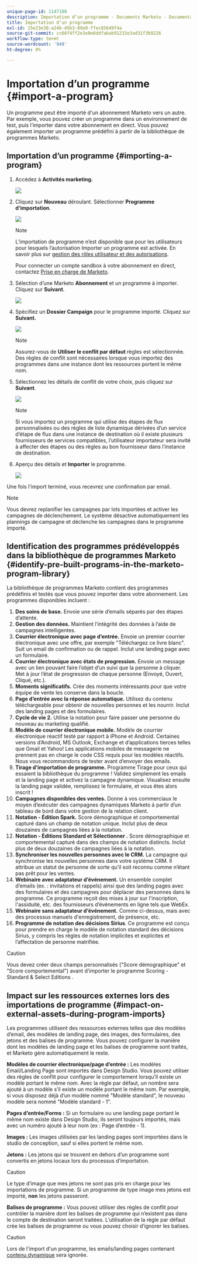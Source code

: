 ```yaml
---
unique-page-id: 1147108
description: Importation d’un programme - Documents Marketo - Documentation du produit
title: Importation d’un programme
exl-id: 15e23e38-a24b-45b3-89a9-ffec85649f4a
source-git-commit: cc66f4ff2e3e0e6ddfabab91215e3ad31f3b9226
workflow-type: tm+mt
source-wordcount: '949'
ht-degree: 0%

---
```


# Importation d’un programme {#import-a-program}

Un programme peut être importé d&#39;un abonnement Marketo vers un autre. Par exemple, vous pouvez créer un programme dans un environnement de test, puis l’importer dans votre abonnement en direct. Vous pouvez également importer un programme prédéfini à partir de la bibliothèque de programmes Marketo.

## Importation d’un programme {#importing-a-program}

1. Accédez à **Activités marketing.**

   ![](assets/import-a-program-1.png)

1. Cliquez sur **Nouveau** déroulant. Sélectionner **Programme d’importation**.

   ![](assets/import-a-program-2.png)

   >[!NOTE]
   >
   >L’importation de programme n’est disponible que pour les utilisateurs pour lesquels l’autorisation Importer un programme est activée. En savoir plus sur [gestion des rôles utilisateur et des autorisations](/help/marketo/product-docs/administration/users-and-roles/managing-user-roles-and-permissions.md).
   >
   >Pour connecter un compte sandbox à votre abonnement en direct, contactez [Prise en charge de Marketo](https://nation.marketo.com/t5/Support/ct-p/Support).

1. Sélection d’une Marketo **Abonnement** et un programme à importer. Cliquez sur **Suivant**.

   ![](assets/import-a-program-3.png)

1. Spécifiez un **Dossier Campaign** pour le programme importé. Cliquez sur **Suivant.**

   ![](assets/import-a-program-4.png)

   >[!NOTE]
   >
   >Assurez-vous de **Utiliser le conflit par défaut** règles est sélectionnée. Des règles de conflit sont nécessaires lorsque vous importez des programmes dans une instance dont les ressources portent le même nom.

1. Sélectionnez les détails de conflit de votre choix, puis cliquez sur **Suivant**.

   ![](assets/import-a-program-5.png)

   >[!NOTE]
   >
   >Si vous importez un programme qui utilise des étapes de flux personnalisées ou des règles de liste dynamique dérivées d’un service d’étape de flux dans une instance de destination où il existe plusieurs fournisseurs de services compatibles, l’utilisateur importateur sera invité à affecter des étapes ou des règles au bon fournisseur dans l’instance de destination.

1. Aperçu des détails et **Importer** le programme.

   ![](assets/import-a-program-6.png)

Une fois l&#39;import terminé, vous recevrez une confirmation par email.

>[!NOTE]
>
>Vous devrez replanifier les campagnes par lots importées et activer les campagnes de déclenchement. Le système désactive automatiquement les plannings de campagne et déclenche les campagnes dans le programme importé.

## Identification des programmes prédéveloppés dans la bibliothèque de programmes Marketo {#identify-pre-built-programs-in-the-marketo-program-library}

La bibliothèque de programmes Marketo contient des programmes prédéfinis et testés que vous pouvez importer dans votre abonnement. Les programmes disponibles incluent :

1. **Des soins de base.** Envoie une série d’emails séparés par des étapes d’attente.
1. **Gestion des données.** Maintient l’intégrité des données à l’aide de campagnes intelligentes.
1. **Courrier électronique avec page d’entrée.** Envoie un premier courrier électronique avec une offre, par exemple &quot;Téléchargez ce livre blanc&quot;. Suit un email de confirmation ou de rappel. Inclut une landing page avec un formulaire.
1. **Courrier électronique avec états de progression.** Envoie un message avec un lien pouvant faire l’objet d’un suivi que la personne à cliquer. Met à jour l’état de progression de chaque personne (Envoyé, Ouvert, Cliqué, etc.).
1. **Moments significatifs.** Crée des moments intéressants pour que votre équipe de vente les conserve dans la boucle.
1. **Page d’entrée avec la réponse automatique.** Utilisez du contenu téléchargeable pour obtenir de nouvelles personnes et les nourrir. Inclut des landing pages et des formulaires.
1. **Cycle de vie 2.** Utilise la notation pour faire passer une personne du nouveau au marketing qualifié.
1. **Modèle de courrier électronique mobile.** Modèle de courrier électronique réactif testé par rapport à iPhone et Android. Certaines versions d’Android, MS Outlook, Exchange et d’applications tierces telles que Gmail et Yahoo! Les applications mobiles de messagerie ne prennent pas en charge le code CSS requis pour les modèles réactifs. Nous vous recommandons de tester avant d’envoyer des emails.
1. **Tirage d’importation de programme.** Programme Tirage pour ceux qui essaient la bibliothèque du programme ! Validez simplement les emails et la landing page et activez la campagne dynamique. Visualisez ensuite la landing page validée, remplissez le formulaire, et vous êtes alors inscrit !
1. **Campagnes disponibles des ventes.** Donne à vos commerciaux le moyen d’exécuter des campagnes dynamiques Marketo à partir d’un tableau de bord dans votre gestion de la relation client.
1. **Notation - Édition Spark.** Score démographique et comportemental capturé dans un champ de notation unique. Inclut plus de deux douzaines de campagnes liées à la notation.
1. **Notation - Éditions Standard et Sélectionner .** Score démographique et comportemental capturé dans des champs de notation distincts. Inclut plus de deux douzaines de campagnes liées à la notation.
1. **Synchroniser les nouvelles personnes avec le CRM.** La campagne qui synchronise les nouvelles personnes dans votre système CRM. Il attribue un statut de personne de sorte qu’il soit reconnu comme n’étant pas prêt pour les ventes.
1. **Webinaire avec adaptateur d’événement.** Un ensemble complet d’emails (ex. : invitations et rappels) ainsi que des landing pages avec des formulaires et des campagnes pour déplacer des personnes dans le programme. Ce programme reçoit des mises à jour sur l&#39;inscription, l&#39;assiduité, etc. des fournisseurs d’événements en ligne tels que WebEx.
1. **Webinaire sans adaptateur d’événement.** Comme ci-dessus, mais avec des processus manuels d&#39;enregistrement, de présence, etc.
1. **Programme de notation des décisions Sirius**. Ce programme est conçu pour prendre en charge le modèle de notation standard des décisions Sirius, y compris les règles de notation implicites et explicites et l’affectation de personne matrifiée.

>[!CAUTION]
>
>Vous devez créer deux champs personnalisés (&quot;Score démographique&quot; et &quot;Score comportemental&quot;) avant d’importer le programme Scoring - Standard &amp; Select Editions .

## Impact sur les ressources externes lors des importations de programme {#impact-on-external-assets-during-program-imports}

Les programmes utilisent des ressources externes telles que des modèles d’email, des modèles de landing page, des images, des formulaires, des jetons et des balises de programme. Vous pouvez configurer la manière dont les modèles de landing page et les balises de programme sont traités, et Marketo gère automatiquement le reste.

**Modèles de courrier électronique/page d’entrée :** Les modèles Email/Landing Page sont importés dans Design Studio. Vous pouvez utiliser des règles de conflit pour configurer le comportement lorsqu’il existe un modèle portant le même nom. Avec la règle par défaut, un nombre sera ajouté à un modèle s’il existe un modèle portant le même nom. Par exemple, si vous disposez déjà d’un modèle nommé &quot;Modèle standard&quot;, le nouveau modèle sera nommé &quot;Modèle standard - 1&quot;.

**Pages d’entrée/Forms :** Si un formulaire ou une landing page portant le même nom existe dans Design Studio, ils seront toujours importés, mais avec un numéro ajouté à leur nom (ex : Page d’entrée - 1).

**Images :** Les images utilisées par les landing pages sont importées dans le studio de conception, sauf si elles portent le même nom.

**Jetons :** Les jetons qui se trouvent en dehors d’un programme sont convertis en jetons locaux lors du processus d’importation.

>[!CAUTION]
>
>Le type d’image que mes jetons ne sont pas pris en charge pour les importations de programme. Si un programme de type image mes jetons est importé, **non** les jetons passeront.

**Balises de programme :** Vous pouvez utiliser des règles de conflit pour contrôler la manière dont les balises de programme qui n’existent pas dans le compte de destination seront traitées. L’utilisation de la règle par défaut crée les balises de programme ou vous pouvez choisir d’ignorer les balises.

>[!CAUTION]
>
>Lors de l&#39;import d&#39;un programme, les emails/landing pages contenant [contenu dynamique](/help/marketo/product-docs/personalization/segmentation-and-snippets/segmentation/understanding-dynamic-content.md) sera ignorée.
